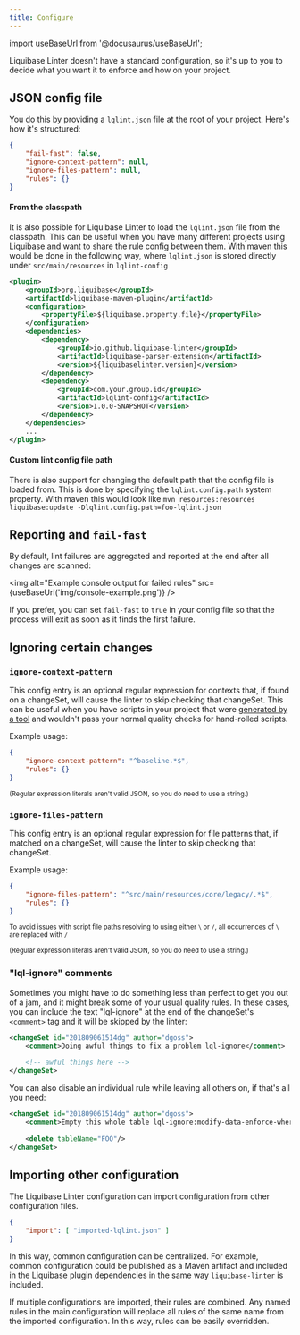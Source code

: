 ```yaml
---
title: Configure
---
```


import useBaseUrl from '@docusaurus/useBaseUrl';

Liquibase Linter doesn't have a standard configuration, so it's up to you to decide what you want it to enforce and how on your project.

## JSON config file

You do this by providing a `lqlint.json` file at the root of your project. Here's how it's structured:

```json
{
    "fail-fast": false,
    "ignore-context-pattern": null,
    "ignore-files-pattern": null,
    "rules": {}
}
```

#### From the classpath

It is also possible for Liquibase Linter to load the `lqlint.json` file from the classpath. This can be useful when you have many different
projects using Liquibase and want to share the rule config between them. With maven this would be done in the following way, 
where `lqlint.json` is stored directly under `src/main/resources` in `lqlint-config`

```xml
<plugin>
    <groupId>org.liquibase</groupId>
    <artifactId>liquibase-maven-plugin</artifactId>
    <configuration>
        <propertyFile>${liquibase.property.file}</propertyFile>
    </configuration>
    <dependencies>
        <dependency>
            <groupId>io.github.liquibase-linter</groupId>
            <artifactId>liquibase-parser-extension</artifactId>
            <version>${liquibaselinter.version}</version>
        </dependency>
        <dependency>
            <groupId>com.your.group.id</groupId>
            <artifactId>lqlint-config</artifactId>
            <version>1.0.0-SNAPSHOT</version>
        </dependency>
    </dependencies>
    ...
</plugin>
```

#### Custom lint config file path

There is also support for changing the default path that the config file is loaded from. This is done by specifying the `lqlint.config.path`
system property. With maven this would look like `mvn resources:resources liquibase:update -Dlqlint.config.path=foo-lqlint.json`

## Reporting and `fail-fast`

By default, lint failures are aggregated and reported at the end after all changes are scanned:

<img alt="Example console output for failed rules" src={useBaseUrl('img/console-example.png')} />

If you prefer, you can set `fail-fast` to `true` in your config file so that the process will exit as soon as it finds the first failure.

## Ignoring certain changes

### `ignore-context-pattern`

This config entry is an optional regular expression for contexts that, if found on a changeSet, will cause the linter to skip checking that changeSet. This can be useful when you have scripts in your project that were [generated by a tool](https://www.liquibase.org/documentation/generating_changelogs.html) and wouldn't pass your normal quality checks for hand-rolled scripts.

Example usage:

```json
{
    "ignore-context-pattern": "^baseline.*$",
    "rules": {}
}
```

<small>(Regular expression literals aren't valid JSON, so you do need to use a string.)</small>

### `ignore-files-pattern`

This config entry is an optional regular expression for file patterns that, if matched on a changeSet, will cause the linter to skip checking that changeSet.

Example usage:

```json
{
    "ignore-files-pattern": "^src/main/resources/core/legacy/.*$",
    "rules": {}
}
```
<small>To avoid issues with script file paths resolving to using either `\` or `/`, all occurrences of `\` are replaced with `/`</small>

<small>(Regular expression literals aren't valid JSON, so you do need to use a string.)</small>

### "lql-ignore" comments

Sometimes you might have to do something less than perfect to get you out of a jam, and it might break some of your usual quality rules. In these cases, you can include the text "lql-ignore" at the end of the changeSet's `<comment>` tag and it will be skipped by the linter:

```xml
<changeSet id="201809061514dg" author="dgoss">
    <comment>Doing awful things to fix a problem lql-ignore</comment>
    
    <!-- awful things here -->
</changeSet>
```

You can also disable an individual rule while leaving all others on, if that's all you need:

```xml
<changeSet id="201809061514dg" author="dgoss">
    <comment>Empty this whole table lql-ignore:modify-data-enforce-where</comment>
    
    <delete tableName="FOO"/>
</changeSet>
```

## Importing other configuration

The Liquibase Linter configuration can import configuration from other configuration files.
```json
{
    "import": [ "imported-lqlint.json" ]
}
```
In this way, common configuration can be centralized. For example, common
configuration could be published as a Maven artifact and included in the
Liquibase plugin dependencies in the same way `liquibase-linter` is included.

If multiple configurations are imported, their rules are combined. Any named
rules in the main configuration will replace all rules of the same name from
the imported configuration. In this way, rules can be easily overridden.
